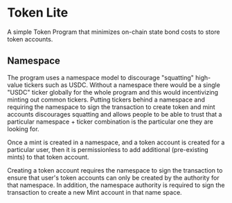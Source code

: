 # Token Lite

A simple Token Program that minimizes on-chain state bond costs to store token accounts.

## Namespace 

The program uses a namespace model to discourage "squatting" high-value tickers such as USDC. Without a namespace there would be a single "USDC" ticker globally for the whole program and this would incentivizing minting out common tickers. Putting tickers behind a namespace and requiring the namespace to sign the transaction to create token and mint accounts discourages squatting and allows people to be able to trust that a particular namespace + ticker combination is the particular one they are looking for.

Once a mint is created in a namespace, and a token account is created for a particular user, then it is permissionless to add additional (pre-existing mints) to that token account.

Creating a token account requires the namespace to sign the transaction to ensure that user's token accounts can only be created by the authority for that namespace. In addition, the namespace authority is required to sign the transaction to create a new Mint account in that name space. 
